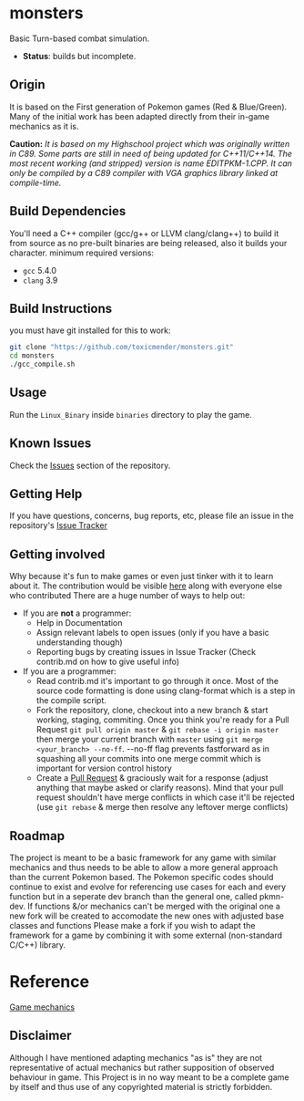 # monsters
Basic Turn-based combat simulation.
- **Status**: builds but incomplete.

## Origin
It is based on the First generation of Pokemon games (Red & Blue/Green).
Many of the initial work has been adapted directly from their in-game mechanics as it is.

**Caution:** *It is based on my Highschool project which was originally written in C89. Some parts are still in need of being updated for C++11/C++14. The most recent working (and stripped) version is name EDITPKM-1.CPP. It can only be compiled by a C89 compiler with VGA graphics library linked at compile-time.*

## Build Dependencies
You'll need a C++ compiler (gcc/g++ or LLVM clang/clang++) to build it from source as no pre-built binaries are being released, also it builds your character.
minimum required versions: 
 - `gcc` 5.4.0
 - `clang` 3.9

## Build Instructions
you must have git installed for this to work:
```sh
git clone "https://github.com/toxicmender/monsters.git"
cd monsters
./gcc_compile.sh
```

## Usage
Run the `Linux_Binary` inside `binaries` directory to play the game.

## Known Issues
Check the [Issues](https://github.com/toxicmender/monsters/issues) section of the repository.

## Getting Help
If you have questions, concerns, bug reports, etc, please file an issue in the repository's [Issue Tracker](https://github.com/toxicmender/monsters/issues/new)

## Getting involved
Why because it's fun to make games or even just tinker with it to learn about it.
The contribution would be visible [here](https://github.com/toxicmender/monsters/graphs/contributors) along with everyone else who contributed
There are a huge number of ways to help out:
- If you are **not** a programmer:
  - Help in Documentation
  - Assign relevant labels to open issues (only if you have a basic understanding though)
  - Reporting bugs by creating issues in Issue Tracker (Check contrib.md on how to give useful info)
- If you are a programmer:
  - Read contrib.md it's important to go through it once. Most of the source code formatting is done using clang-format which is a step in the compile script.
  - Fork the repository, clone, checkout into a new branch & start working, staging, commiting. Once you think you're ready for a Pull Request `git pull origin master` & `git rebase -i origin master` then merge your current branch with `master` using `git merge <your_branch> --no-ff`. --no-ff flag prevents fastforward as in squashing all your commits into one merge commit which is important for version control history
  - Create a [Pull Request](https://github.com/toxicmender/monsters/pulls) & graciously wait for a response (adjust anything that maybe asked or clarify reasons). Mind that your pull request shouldn't have merge conflicts in which case it'll be rejected (use `git rebase` & merge then resolve any leftover merge conflicts)

## Roadmap
The project is meant to be a basic framework for any game with similar mechanics and thus needs to be able to allow a more general approach than the current Pokemon based.
The Pokemon specific codes should continue to exist and evolve for referencing use cases for each and every function but in a seperate dev branch than the general one, called pkmn-dev.
If functions &/or mechanics can't be merged with the original one a new fork will be created to accomodate the new ones with adjusted base classes and functions
Please make a fork if you wish to adapt the framework for a game by combining it with some external (non-standard C/C++) library.

# Reference
[Game mechanics](https://serebii.net/games/mechanics.shtml)

## Disclaimer
Although I have mentioned adapting mechanics "as is" they are not representative of actual mechanics but rather supposition of observed behaviour in game.
This Project is in no way meant to be a complete game by itself and thus use of any copyrighted material is strictly forbidden.
